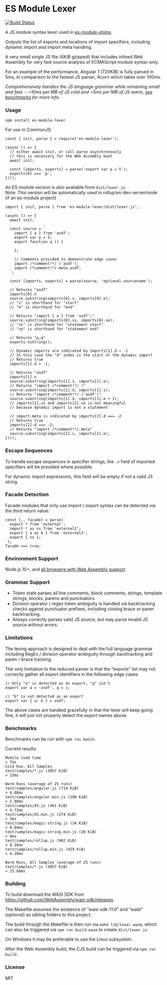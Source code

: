 ES Module Lexer
===============

[![Build Status](https://travis-ci.org/guybedford/es-module-lexer.svg?branch=master)](https://travis-ci.org/guybedford/es-module-lexer)

A JS module syntax lexer used in [es-module-shims](https://github.com/guybedford/es-module-shims).

Outputs the list of exports and locations of import specifiers, including dynamic import and import meta handling.

A very small single JS file (4KiB gzipped) that includes inlined Web Assembly for very fast source analysis of ECMAScript module syntax only.

For an example of the performance, Angular 1 (720KiB) is fully parsed in 5ms, in comparison to the fastest JS parser, Acorn which takes over 100ms.

*Comprehensively handles the JS language grammar while remaining small and fast. - ~10ms per MB of JS cold and ~5ms per MB of JS warm, [see benchmarks](#benchmarks) for more info.*

### Usage

    npm install es-module-lexer

For use in CommonJS:

    const { init, parse } = require('es-module-lexer');

    (async () => {
      // either await init, or call parse asynchronously
      // this is necessary for the Web Assembly boot
      await init;

      const [imports, exports] = parse('export var p = 5');
      exports[0] === 'p';
    })();

An ES module version is also available from `dist/lexer.js`:  
Note: This version will be automatically used in rollup/es-dev-server/node (if an es-module project)

    import { init, parse } from 'es-module-lexer/dist/lexer.js';

    (async () => {
      await init;

      const source = `
        import { a } from 'asdf';
        export var p = 5;
        export function q () {

        };

        // Comments provided to demonstrate edge cases
        import /*comment!*/ ('asdf');
        import /*comment!*/.meta.asdf;
      `;

      const [imports, exports] = parse(source, 'optional-sourcename');

      // Returns "asdf"
      imports[0].n
      source.substring(imports[0].s, imports[0].e);
      // "s" is shorthand for "start"
      // "e" is shorthand for "end"

      // Returns "import { a } from 'asdf';"
      source.substring(imports[0].ss, imports[0].se);
      // "ss" is shorthand for "statement start"
      // "se" is shorthand for "statement end"

      // Returns "p,q"
      exports.toString();

      // Dynamic imports are indicated by imports[1].d > -1
      // In this case the "d" index is the start of the dynamic import
      // Returns true
      imports[1].d > -1;

      // Returns "asdf"
      imports[1].n
      source.substring(imports[1].s, imports[1].e);
      // Returns "import /*comment!*/ ("
      source.substring(imports[1].d, imports[1].s);
      // Returns "import /*comment!*/ ('asdf')"
      source.substring(imports[1].d, imports[1].e + 1);
      // imports[1].ss and imports[1].se is not meaningful 
      // because dynamic import is not a statement

      // import.meta is indicated by imports[2].d === -2
      // Returns true
      imports[2].d === -2;
      // Returns "import /*comment!*/.meta"
      source.substring(imports[2].s, imports[2].e);
    })();

### Escape Sequences

To handle escape sequences in specifier strings, the `.n` field of imported specifiers will be provided where possible.

For dynamic import expressions, this field will be empty if not a valid JS string.

### Facade Detection

Facade modules that only use import / export syntax can be detected via the third return value:

    const [,, facade] = parse(`
      export * from 'external';
      import * as ns from 'external2';
      export { a as b } from 'external3';
      export { ns };
    `);
    facade === true;

### Environment Support

Node.js 10+, and [all browsers with Web Assembly support](https://caniuse.com/#feat=wasm).

### Grammar Support

-   Token state parses all line comments, block comments, strings, template strings, blocks, parens and punctuators.
-   Division operator / regex token ambiguity is handled via backtracking checks against punctuator prefixes, including closing brace or paren backtracking.
-   Always correctly parses valid JS source, but may parse invalid JS source without errors.

### Limitations

The lexing approach is designed to deal with the full language grammar including RegEx / division operator ambiguity through backtracking and paren / brace tracking.

The only limitation to the reduced parser is that the “exports” list may not correctly gather all export identifiers in the following edge cases:

    // Only "a" is detected as an export, "q" isn't
    export var a = 'asdf', q = z;

    // "b" is not detected as an export
    export var { a: b } = asdf;

The above cases are handled gracefully in that the lexer will keep going fine, it will just not properly detect the export names above.

### Benchmarks

Benchmarks can be run with `npm run bench`.

Current results:

    Module load time
    > 7ms
    Cold Run, All Samples
    test/samples/*.js (3057 KiB)
    > 33ms

    Warm Runs (average of 25 runs)
    test/samples/angular.js (719 KiB)
    > 4.08ms
    test/samples/angular.min.js (188 KiB)
    > 2.08ms
    test/samples/d3.js (491 KiB)
    > 4.72ms
    test/samples/d3.min.js (274 KiB)
    > 3ms
    test/samples/magic-string.js (34 KiB)
    > 0.04ms
    test/samples/magic-string.min.js (20 KiB)
    > 0ms
    test/samples/rollup.js (902 KiB)
    > 8.16ms
    test/samples/rollup.min.js (429 KiB)
    > 4.28ms

    Warm Runs, All Samples (average of 25 runs)
    test/samples/*.js (3057 KiB)
    > 25.68ms

### Building

To build download the WASI SDK from https://github.com/WebAssembly/wasi-sdk/releases.

The Makefile assumes the existence of “wasi-sdk-11.0” and “wabt” (optional) as sibling folders to this project.

The build through the Makefile is then run via `make lib/lexer.wasm`, which can also be triggered via `npm run build-wasm` to create `dist/lexer.js`.

On Windows it may be preferable to use the Linux subsystem.

After the Web Assembly build, the CJS build can be triggered via `npm run build`.

### License

MIT
